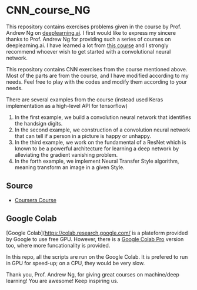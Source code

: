 # CNN\_course_NG
This repository contains exercises problems given in the course by Prof. Andrew Ng on [deeplearning.ai](https://www.deeplearning.ai/deep-learning-specialization/). I first would like to express my sincere thanks to Prof. Andrew Ng for providing such a series of courses on deeplearning.ai. I have learned a lot from [this course](https://www.coursera.org/learn/convolutional-neural-networks?specialization=deep-learning) and I strongly recommend whoever wish to get started with a convolutional neural network.  

This repository contains CNN exercises from the course mentioned above. Most of the parts are from the course, and I have modified according to my needs. Feel free to play with the codes and modify them according to your needs. 

There are several examples from the course (instead used Keras implementation as a high-level API for tensorflow)

1. In the first example, we build a convolution neural network that identifies the handsign digits.
2. In the second example, we construction of a convolution neural network that can tell if a person in a picture is happy or unhappy.
3. In the third example, we work on the fundamental of a ResNet which is known to be a powerful architecture for learning a deep network by alleviating the gradient vanishing problem.
4. In the forth example, we implement Neural Transfer Style algorithm, meaning transform an image in a given Style.

## Source 
* [Coursera Course](https://www.coursera.org/learn/convolutional-neural-networks?specialization=deep-learning)

## Google Colab
[Google Colab](https://colab.research.google.com/ is a plateform provided by Google to use free GPU. However, there is a [Google Colab Pro](https://colab.research.google.com/signup) version too, where more funcationality is provided. 

In this repo, all the scripts are run on the Google Colab. It is prefered to run in GPU for speed-up; on a CPU, they would be very slow.

Thank you, Prof. Andrew Ng, for giving great courses on machine/deep learning! You are awesome! Keep inspiring us.

